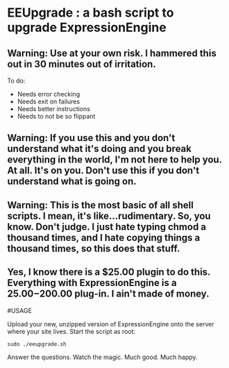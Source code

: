 # EEUpgrade : a bash script to upgrade ExpressionEngine

## Warning: Use at your own risk.  I hammered this out in 30 minutes out of irritation.

To do: 

+ Needs error checking
+ Needs exit on failures
+ Needs better instructions
+ Needs to not be so flippant


## Warning:  If you use this and you don't understand what it's doing and you break everything in the world, I'm not here to help you.  At all.  It's on you.  Don't use this if you don't understand what is going on.

## Warning:  This is the most basic of all shell scripts.  I mean, it's like...rudimentary.  So, you know.  Don't judge.  I just hate typing chmod a thousand times, and I hate copying things a thousand times, so this does that stuff.

## Yes, I know there is a $25.00 plugin to do this.  Everything with ExpressionEngine is a $25.00-$200.00 plug-in.  I ain't made of money.

#USAGE

Upload your new, unzipped version of ExpressionEngine onto the server where your site lives.  Start the script as root:

    sudo ./eeupgrade.sh

Answer the questions.  Watch the magic.  Much good.  Much happy.

